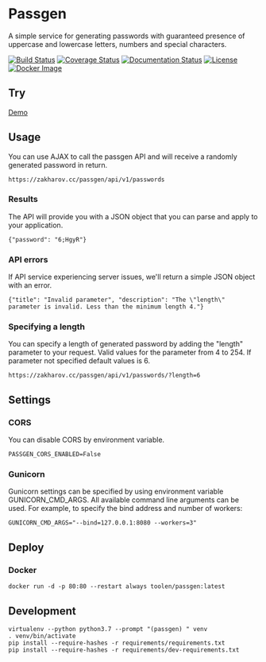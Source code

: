 # Passgen

A simple service for generating passwords with guaranteed presence of uppercase and lowercase letters, numbers and special characters.

[![Build Status](https://travis-ci.org/toolen/passgen.svg?branch=master)](https://travis-ci.org/toolen/passgen)
[![Coverage Status](https://coveralls.io/repos/github/toolen/passgen/badge.svg?branch=master)](https://coveralls.io/github/toolen/passgen?branch=master)
[![Documentation Status](https://readthedocs.org/projects/passgen/badge/?version=master)](http://passgen.readthedocs.io/en/master/?badge=master)
[![License](https://img.shields.io/github/license/toolen/passgen.svg)](https://github.com/toolen/passgen/blob/master/LICENSE)
[![Docker Image](https://images.microbadger.com/badges/image/toolen/passgen.svg)](https://microbadger.com/images/toolen/passgen)

## Try

[Demo](https://toolen.github.io/passgen/#try)

## Usage

You can use AJAX to call the passgen API and will receive a randomly generated password in return.

```
https://zakharov.cc/passgen/api/v1/passwords
```

### Results

The API will provide you with a JSON object that you can parse and apply to your application.

```
{"password": "6;HgyR"}
```

### API errors

If API service experiencing server issues, we'll return a simple JSON object with an error.

```
{"title": "Invalid parameter", "description": "The \"length\" parameter is invalid. Less than the minimum length 4."}
```

### Specifying a length

You can specify a length of generated password by adding the "length" parameter to your request. Valid values for the parameter from 4 to 254. If parameter not specified default values is 6.

```
https://zakharov.cc/passgen/api/v1/passwords/?length=6
```

## Settings

### CORS

You can disable CORS by environment variable.

```
PASSGEN_CORS_ENABLED=False
```

### Gunicorn

Gunicorn settings can be specified by using environment variable GUNICORN_CMD_ARGS. All available command line arguments can be used. For example, to specify the bind address and number of workers:

```
GUNICORN_CMD_ARGS="--bind=127.0.0.1:8080 --workers=3"
```

## Deploy

### Docker

```
docker run -d -p 80:80 --restart always toolen/passgen:latest
```

## Development
```shell
virtualenv --python python3.7 --prompt "(passgen) " venv
. venv/bin/activate
pip install --require-hashes -r requirements/requirements.txt
pip install --require-hashes -r requirements/dev-requirements.txt
```
